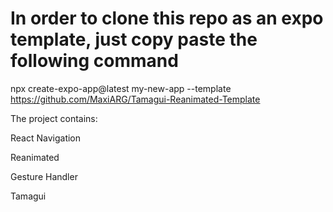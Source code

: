 # In order to clone this repo as an expo template, just copy paste the following command

npx create-expo-app@latest my-new-app --template https://github.com/MaxiARG/Tamagui-Reanimated-Template


The project contains:

React Navigation

Reanimated

Gesture Handler

Tamagui
